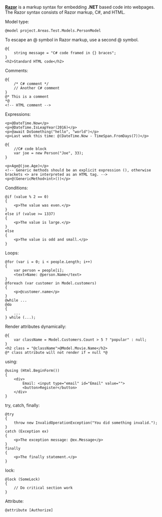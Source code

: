 **[Razor](https://learn.microsoft.com/en-us/aspnet/core/mvc/views/razor)** is a markup syntax for embedding **.NET** based code into webpages. The Razor syntax consists of Razor markup, C#, and HTML.

Model type:
```cshtml
@model project.Areas.Test.Models.PersonModel
```
To escape an @ symbol in Razor markup, use a second @ symbol.
```cshtml
@{
    string message = "C# code framed in {} braces";
}
<h2>Standard HTML code</h2>
```
Comments:
```cshtml
@{
    /* C# comment */
    // Another C# comment
}
@* This is a comment
*@
<!-- HTML comment -->
```
Expressions:
```cshtml
<p>@DateTime.Now</p>
<p>@DateTime.IsLeapYear(2016)</p>
<p>@await DoSomething("hello", "world")</p>
<p>Last week this time: @(DateTime.Now - TimeSpan.FromDays(7))</p>

@{
    //C# code block
    var joe = new Person("Joe", 33);
}

<p>Age@(joe.Age)</p>
<!-- Generic methods should be an explicit expression (), otherwise brackets <> are interpreted as an HTML tag. -->
<p>@(GenericMethod<int>())</p>
```
Conditions:
```cshtml
@if (value % 2 == 0)
{
    <p>The value was even.</p>
}
else if (value >= 1337)
{
    <p>The value is large.</p>
}
else
{
    <p>The value is odd and small.</p>
}
```
Loops:
```cshtml
@for (var i = 0; i < people.Length; i++)
{
    var person = people[i];
    <text>Name: @person.Name</text>
}
@foreach (var customer in Model.customers)
{
    <p>@customer.name</p>
}
@while ...
@do
{
    ...
} while (...);
```
Render attributes dynamically:
```cshtml
@{
    var className = Model.Customers.Count > 5 ? "popular" : null;
}
<h2 class = "@className">@Model.Movie.Name</h2>
@* class attribute will not render if = null *@
```
using:
```cshtml
@using (Html.BeginForm())
{
    <div>
        Email: <input type="email" id="Email" value="">
        <button>Register</button>
    </div>
}
```
try, catch, finally:
```cshtml
@try
{
    throw new InvalidOperationException("You did something invalid.");
}
catch (Exception ex)
{
    <p>The exception message: @ex.Message</p>
}
finally
{
    <p>The finally statement.</p>
}
```
lock:
```cshtml
@lock (SomeLock)
{
    // Do critical section work
}
```
Attribute:
```cshtml
@attribute [Authorize]
```